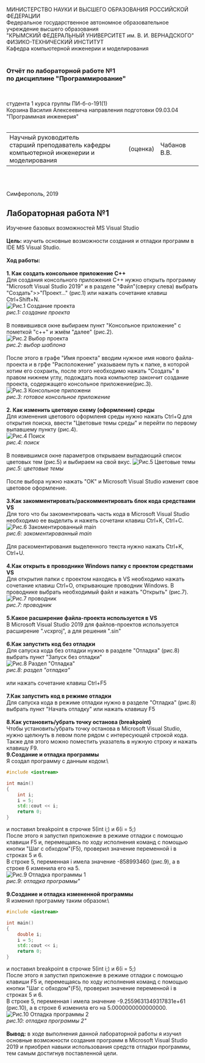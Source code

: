 МИНИСТЕРСТВО НАУКИ  И ВЫСШЕГО ОБРАЗОВАНИЯ РОССИЙСКОЙ ФЕДЕРАЦИИ  
Федеральное государственное автономное образовательное учреждение высшего образования  
"КРЫМСКИЙ ФЕДЕРАЛЬНЫЙ УНИВЕРСИТЕТ им. В. И. ВЕРНАДСКОГО"  
ФИЗИКО-ТЕХНИЧЕСКИЙ ИНСТИТУТ  
Кафедра компьютерной инженерии и моделирования
<br/><br/>

### Отчёт по лабораторной работе №1<br/> по дисциплине "Программирование"
<br/>

студента 1 курса группы ПИ-б-о-191(1)  
Корзина Василия Алексеевича
направления подготовки 09.03.04 "Программная инженерия"  
<br/>

<table>
<tr><td>Научный руководитель<br/> старший преподаватель кафедры<br/> компьютерной инженерии и моделирования</td>
<td>(оценка)</td>
<td>Чабанов В.В.</td>
</tr>
</table>
<br/><br/>

Симферополь, 2019



## Лабораторная работа №1
Изучение базовых возможностей MS Visual Studio\
\
**Цель:** изучить основные возможности создания и отладки программ в IDE MS Visual Studio.\
\
**Ход работы:**\
\
**1\. Как создать консольное приложение С++**\
Для создания консольного приложения C++ нужно открыть программу "Microsoft Visual Studio 2019" и в разделе "Файл"(сверху слева) выбрать 
"Создать">>"Проект..." (рис.1) или нажать сочетание клавиш Ctrl+Shift+N.\
![Рис.1 Создание проекта](https://raw.githubusercontent.com/GachiGucciGhoul/Laboratory_works/master/Lab1/Images_for_lab1/Рис.1%20Создание%20проекта.jpg)\
*рис.1: cоздание проекта*
\
\
В появившився окне выбираем пункт "Консольное приложение" с пометкой "c++" и жмём "далее" (рис.2).\
![Рис.2 Выбор проекта](https://raw.githubusercontent.com/GachiGucciGhoul/Laboratory_works/master/Lab1/Images_for_lab1/Рис.2%20Выбор%20проекта.JPG)\
*рис.2: выбор шаблона*
\
\
После этого в графе "Имя проекта" вводим нужное имя нового файла-проекта и в грфе "Расположение" указываем путь к папке, в которой хотим
его сохраить, после этого необходимо нажать "Создать" в правом нижнем углу, подождать пока компьютер закончит создание проекта, содержащего
консольное приложение(рис.3).\
![Рис.3 Консольное приложени](https://raw.githubusercontent.com/GachiGucciGhoul/Laboratory_works/master/Lab1/Images_for_lab1/Рис.3%20Готовое%20консольное%20приложение.JPG)\
*рис.3: готовое консольное приложение*
\
\
**2\. Как изменить цветовую схему (оформление) среды**\
Для изменения цветового оформленя среды нужно нажать Ctrl+Q для открытия поиска, ввести "Цветовые темы среды" и перейти по первому
выпавшему пункту (рис.4).\
![Рис.4 Поиск](https://raw.githubusercontent.com/GachiGucciGhoul/Laboratory_works/master/Lab1/Images_for_lab1/Рис.4%20Поиск.jpg)\
*рис.4: поиск*
\
\
В появившимся окне параметров открываем выпадающий список цветовых тем (рис.5) и выбираем на свой вкус.
![Рис.5 Цветовые темы](https://raw.githubusercontent.com/GachiGucciGhoul/Laboratory_works/master/Lab1/Images_for_lab1/Рис.5%20Цветовые%20темы.JPG)\
*рис.5: цветовые темы*
\
\
После выбора нужно нажать "OK" и Microsoft Visual Studio изменит свое цветовое оформление.\
\
**3\.Как закомментировать/раскомментировать блок кода средствами VS**\
Для того что бы закоментировать часть кода в Microsoft Visual Studio необходимо ее выделить и нажеть сочетани клавиш Ctrl+K, Ctrl+C.\
![Рис.6 Закоментированный main](https://raw.githubusercontent.com/GachiGucciGhoul/Laboratory_works/master/Lab1/Images_for_lab1/Рис.6%20Закоментированный%20main.JPG)\
*рис.6: закоментированный main*
\
\
Для раскоментирования выделенного текста нужно нажать Ctrl+K, Ctrl+U.\
\
**4\.Как открыть в проводнике Windows папку с проектом средствами VS**\
Для открытия папки с проектом находясь в VS необходимо нажать сочетание клавиш Ctrl+O, открывающие проводник Windows. В проводнике 
выбрать необходимый файл и нажать "Открыть" (рис.7).\
![Рис.7 проводник](https://raw.githubusercontent.com/GachiGucciGhoul/Laboratory_works/master/Lab1/Images_for_lab1/Рис.7%20Проводник.JPG)\
*рис.7: проводник*
\
\
**5\.Какое расширение файла-проекта используется в VS**\
В Microsoft Visual Studio 2019 для файлов-проектов используется расширение ".vcxproj", а для решения ".sin"\
\
**6\.Как запустить код без отладки**\
Для сапуска кодa без отладки нужно в разделе "Отладка" (рис.8) выбрать пункт "Запуск без отладки"\
![Рис.8 Раздел "Отладка"](https://raw.githubusercontent.com/GachiGucciGhoul/Laboratory_works/master/Lab1/Images_for_lab1/Рис.8%20Раздел%20Отладка.jpg)\
*рис.8: раздел "отладка"*
\
\
или нажать сочетание клавиш Ctrl+F5\
\
**7\.Как запустить код в режиме отладки**\
Для сапуска кодa в режиме отладки нужно в разделе "Отладка" (рис.8) выбрать пункт "Начать отладку" или нажать клавишу F5\
\
**8\.Как установить/убрать точку останова (breakpoint)**\
Чтобы установить/убрать точку останова в Microsoft Visual Studio, нужно щелкнуть в левом поле рядом с интересующей строкой кода.
Также для этого можно поместить указатель в нужную строку и нажать клавишу F9.\
**9\.Создание и отладка программы**\
Я создал программу с данным кодом:\
```c++
#include <iostream>

int main()
{
	int i;
	i = 5;
	std::cout << i;
	return 0;
}
```
и поставил breakpoint в строчке 5(int i;) и 6(i = 5;)\
После этого я запустил приложение в режиме отладки с помощью клавиши F5 и, перемещаясь по ходу исполнения команд с помощью кнопки
"Шаг с обходом"(F5), проверил значение переменной i в строках 5 и 6.\
В строке 5, переменная i имела значение -858993460 (рис.9), а в строке 6 изменила его на 5.\
![Рис.9 Отладка программы 1](https://raw.githubusercontent.com/GachiGucciGhoul/Laboratory_works/master/Lab1/Images_for_lab1/Рис.9%20Отладка%20программы%201.JPG)\
*рис.9: отладка программы"*
\
\
**9\.Создание и отладка измененной программы**\
Я изменил программу таким образом:\
```c++
#include <iostream>

int main()
{
	double i;
	i = 5;
	std::cout << i;
	return 0;
}
```
и поставил breakpoint в строчке 5(int i;) и 6(i = 5;)\
После этого я запустил приложение в режиме отладки с помощью клавиши F5 и, перемещаясь по ходу исполнения команд с помощью кнопки
"Шаг с обходом"(F5), проверил значение переменной i в строках 5 и 6.\
В строке 5, переменная i имела значение -9.2559631349317831e+61 (рис.10), а в строке 6 изменила его на 5.0000000000000000.\
![Рис.10 Отладка программы 2](https://raw.githubusercontent.com/GachiGucciGhoul/Laboratory_works/master/Lab1/Images_for_lab1/Рис.10%20Отладка%20программы%202.JPG)\
*рис.10: отладка программы 2"*
\
\
**Вывод:** в ходе выполнения данной лабораторной работы я изучил основные возможности создания программ в Microsoft Visual Studio 2019
и приобрел навыки использования средств отладки программы, тем самым достигнув поставленной цели.
